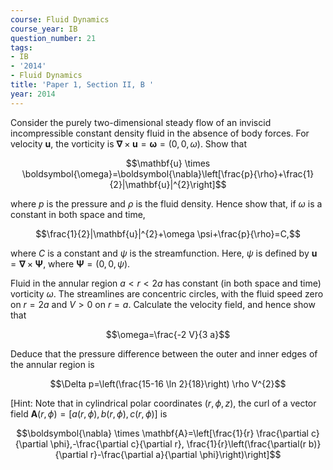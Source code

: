 ```yaml
---
course: Fluid Dynamics
course_year: IB
question_number: 21
tags:
- IB
- '2014'
- Fluid Dynamics
title: 'Paper 1, Section II, B '
year: 2014
---
```




Consider the purely two-dimensional steady flow of an inviscid incompressible constant density fluid in the absence of body forces. For velocity $\mathbf{u}$, the vorticity is $\boldsymbol{\nabla} \times \mathbf{u}=\boldsymbol{\omega}=(0,0, \omega)$. Show that

$$\mathbf{u} \times \boldsymbol{\omega}=\boldsymbol{\nabla}\left[\frac{p}{\rho}+\frac{1}{2}|\mathbf{u}|^{2}\right]$$

where $p$ is the pressure and $\rho$ is the fluid density. Hence show that, if $\omega$ is a constant in both space and time,

$$\frac{1}{2}|\mathbf{u}|^{2}+\omega \psi+\frac{p}{\rho}=C,$$

where $C$ is a constant and $\psi$ is the streamfunction. Here, $\psi$ is defined by $\mathbf{u}=\boldsymbol{\nabla} \times \boldsymbol{\Psi}$, where $\boldsymbol{\Psi}=(0,0, \psi)$.

Fluid in the annular region $a<r<2 a$ has constant (in both space and time) vorticity $\omega$. The streamlines are concentric circles, with the fluid speed zero on $r=2 a$ and $V>0$ on $r=a$. Calculate the velocity field, and hence show that

$$\omega=\frac{-2 V}{3 a}$$

Deduce that the pressure difference between the outer and inner edges of the annular region is

$$\Delta p=\left(\frac{15-16 \ln 2}{18}\right) \rho V^{2}$$

[Hint: Note that in cylindrical polar coordinates $(r, \phi, z)$, the curl of a vector field $\mathbf{A}(r, \phi)=[a(r, \phi), b(r, \phi), c(r, \phi)]$ is

$$\boldsymbol{\nabla} \times \mathbf{A}=\left[\frac{1}{r} \frac{\partial c}{\partial \phi},-\frac{\partial c}{\partial r}, \frac{1}{r}\left(\frac{\partial(r b)}{\partial r}-\frac{\partial a}{\partial \phi}\right)\right]$$